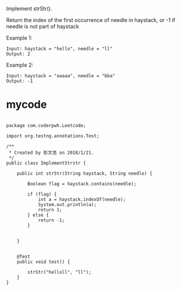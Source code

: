 Implement strStr().

Return the index of the first occurrence of needle in haystack, or -1 if needle is not part of haystack

Example 1:

```
Input: haystack = "hello", needle = "ll"
Output: 2
```

Example 2:

```
Input: haystack = "aaaaa", needle = "bba"
Output: -1
```


 # mycode #



```

package com.coderpwh.Leetcode;

import org.testng.annotations.Test;

/**
 * Created by 彭文浩 on 2018/1/21.
 */
public class ImplementStrstr {

    public int strStr(String haystack, String needle) {

        Boolean flag = haystack.contains(needle);

        if (flag) {
            int a = haystack.indexOf(needle);
            System.out.println(a);
            return 1;
        } else {
            return -1;
        }


    }


    @Test
    public void test() {

        strStr("helloll", "ll");
    }
}


```